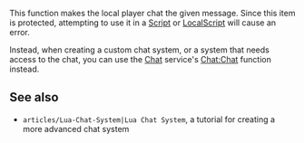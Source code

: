 This function makes the local player chat the given message. Since this item is protected, attempting to use it in a [Script](https://developer.roblox.com/en-us/api-reference/class/Script) or [LocalScript](https://developer.roblox.com/en-us/api-reference/class/LocalScript) will cause an error.

Instead, when creating a custom chat system, or a system that needs access to the chat, you can use the [Chat](https://developer.roblox.com/en-us/api-reference/class/Chat) service's [Chat:Chat](https://developer.roblox.com/en-us/api-reference/function/Chat/Chat) function instead.

See also
--------

*   `articles/Lua-Chat-System|Lua Chat System`, a tutorial for creating a more advanced chat system